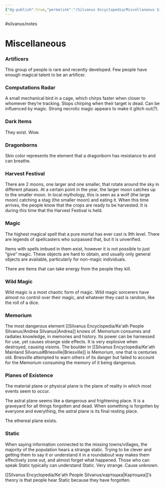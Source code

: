 ```yaml
---
{"dg-publish":true,"permalink":"/Silvanus Encyclopedia/Miscellaneous Silvanus/"}
---
```


#silvanus/notes
# Miscellaneous
### Artificers

This group of people is rare and recently developed. Few people have enough magical talent to be an artificer. 

### Computations Radar

A small mechanical bird in a cage, which chirps faster when closer to whomever they’re tracking. Stops chirping when their target is dead. Can be influenced by magic. Strong necrotic magic appears to make it glitch out(?). 

### Dark Items

They exist. Wow.

### Dragonborns

Skin color represents the element that a dragonborn has resistance to and can breathe.

### Harvest Festival

There are 2 moons, one larger and one smaller, that rotate around the sky in different phases. At a certain point in the year, the larger moon catches up to the smaller moon. In local mythology, this is seen as a wolf (the large moon) catching a stag (the smaller moon) and eating it. When this time arrives, the people know that the crops are ready to be harvested. It is during this time that the Harvest Festival is held. 

### Magic

The highest magical spell that a pure mortal has ever cast is 9th level. There are legends of spellcasters who surpassed that, but it is unverified. 

Items with spells imbued in them exist, however it is not possible to just “give” magic. These objects are hard to obtain, and usually only general objects are available, particularly for non-magic individuals.

There are items that can take energy from the people they kill. 
‎
### Wild Magic‎

Wild magic is a most chaotic form of magic. Wild magic sorcerers have almost no control over their magic, and whatever they cast is random, like the roll of a dice.

### Memorium

The most dangerous element [[Silvanus Encyclopedia/Ke'ath People Silvanus/Andrea Silvanus\|Andrea]] knows of. Memorium consumes and radiates knowledge, in memories and history. Its power can be harnessed for use, yet causes strange side effects. It is very explosive when destroyed, causing visions. The boulder in [[Silvanus Encyclopedia/Ke'ath Mainland Silvanus#Briesville\|Briesville]] is Memorium, one that is centuries old. Briesville attempted to warn others of its danger but failed to account for the Memorium consuming the memory of it being dangerous. 

### Planes of Existence

The material plane or physical plane is the plane of reality in which most events seem to occur.

The astral plane seems like a dangerous and frightening place. It is a graveyard for all things forgotten and dead. When something is forgotten by everyone and everything, the astral plane is its final resting place. 

The ethereal plane exists.

### Static

When saying information connected to the missing towns/villages, the majority of the population hears a strange static. Trying to be clever and getting them to say it or understand it in a roundabout way makes them effectively zone out, and almost forget what happened. Those who can speak Static typically can understand Static. Very strange. Cause unknown. 

[[Silvanus Encyclopedia/Ke'ath People Silvanus/картошка\|Картошка]]’s theory is that people hear Static because they have forgotten. 